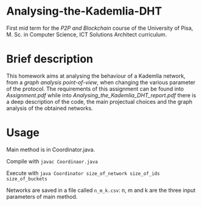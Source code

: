 # Analysing-the-Kademlia-DHT
First mid term for the *P2P and Blockchain* course of the University of Pisa, M. Sc. in Computer Science, ICT Solutions Architect curriculum.

# Brief description
This homework aims at analysing the behaviour of a Kademlia network, from a *graph analysis point-of-view*, when changing the various parameter of the protocol. The requirements of this assignment can be found into *Assignment.pdf* while into *Analysing_the_Kademlia_DHT_report.pdf* there is a deep description of the code, the main projectual choices and the graph analysis of the obtained networks. 

# Usage

Main method is in Coordinator.java.

Compile with `javac Coordinaor.java` 

Execute with `java Coordinator size_of_network size_of_ids size_of_buckets`

Networks are saved in a file called `n_m_k.csv`: n, m and k are the three input parameters of main method.
